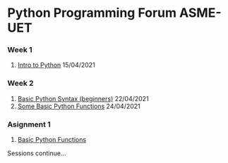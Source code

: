 # Python Programming Forum ASME-UET

### Week 1
1) [Intro to Python](https://github.com/M-Usman-Tahir/PPF-ASME-UET/tree/main/Week%201) 15/04/2021

### Week 2
1) [Basic Python Syntax (beginners)](https://github.com/M-Usman-Tahir/PPF-ASME-UET/tree/main/Week%202) 22/04/2021
2) [Some Basic Python Functions](https://github.com/M-Usman-Tahir/PPF-ASME-UET/tree/main/Week%202) 24/04/2021

### Asignment 1
1) [Basic Python Functions](https://github.com/M-Usman-Tahir/PPF-ASME-UET/tree/main/Week%202/Assignment)

Sessions continue...

